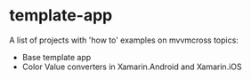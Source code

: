 # template-app

A list of projects with 'how to' examples on mvvmcross topics:

  - Base template app
  - Color Value converters in Xamarin.Android and Xamarin.iOS
